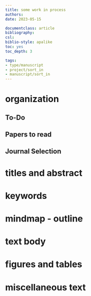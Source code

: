 ```yaml
---
title: some work in process 
authors: 
date: 2023-05-15

documentclass: article
bibliography: 
csl: 
biblio-style: apalike
toc: yes
toc_depth: 3

tags:
- type/manuscript
- project/sort_in
- manuscript/sort_in
---
```


# organization

## To-Do


## Papers to read


## Journal Selection


# titles and abstract


# keywords


# mindmap - outline


# text body


# figures and tables


# miscellaneous text


